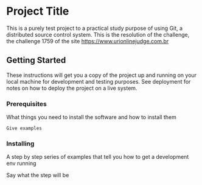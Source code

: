 # Project Title

This is a purely test project to a practical study purpose of using Git, a distributed source control system. This is the resolution of the challenge, the challenge 1759 of the site https://www.urionlinejudge.com.br

## Getting Started

These instructions will get you a copy of the project up and running on your local machine for development and testing purposes. See deployment for notes on how to deploy the project on a live system.

### Prerequisites

What things you need to install the software and how to install them

```
Give examples
```

### Installing

A step by step series of examples that tell you how to get a development env running

Say what the step will be